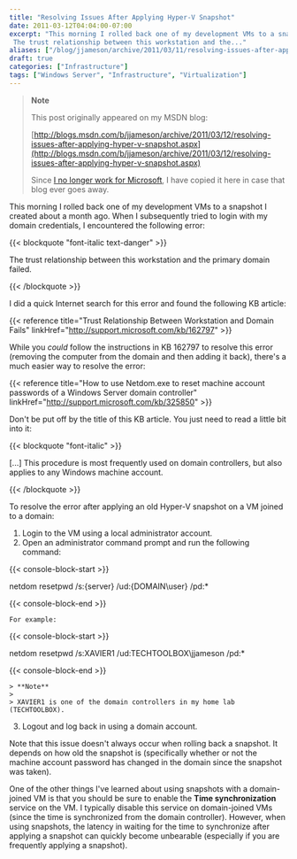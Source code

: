 ```yaml
---
title: "Resolving Issues After Applying Hyper-V Snapshot"
date: 2011-03-12T04:04:00-07:00
excerpt: "This morning I rolled back one of my development VMs to a snapshot I created about a month ago. When I subsequently tried to login with my domain credentials, I encountered the following error: 
 The trust relationship between this workstation and the..."
aliases: ["/blog/jjameson/archive/2011/03/11/resolving-issues-after-applying-hyper-v-snapshot.aspx", "/blog/jjameson/archive/2011/03/12/resolving-issues-after-applying-hyper-v-snapshot.aspx"]
draft: true
categories: ["Infrastructure"]
tags: ["Windows Server", "Infrastructure", "Virtualization"]
---
```


> **Note**
>
> This post originally appeared on my MSDN blog:
>
> [http://blogs.msdn.com/b/jjameson/archive/2011/03/12/resolving-issues-after-applying-hyper-v-snapshot.aspx](http://blogs.msdn.com/b/jjameson/archive/2011/03/12/resolving-issues-after-applying-hyper-v-snapshot.aspx)
>
> Since 		[I no longer work for Microsoft](/blog/jjameson/2011/09/02/last-day-with-microsoft), I have copied it here in case that blog  		ever goes away.

This morning I rolled back one of my development VMs to a snapshot I created  about a month ago. When I subsequently tried to login with my domain credentials,  I encountered the following error:

{{< blockquote "font-italic text-danger" >}}

The trust relationship between this workstation and the primary domain failed.

{{< /blockquote >}}

I did a quick Internet search for this error and found the following KB article:

{{< reference title="Trust Relationship Between Workstation and Domain Fails" linkHref="http://support.microsoft.com/kb/162797" >}}

While you *could* follow the instructions in KB 162797 to resolve this  error (removing the computer from the domain and then adding it back), there's a  much easier way to resolve the error:

{{< reference title="How to use Netdom.exe to reset machine account passwords of a Windows Server domain controller" linkHref="http://support.microsoft.com/kb/325850" >}}

Don't be put off by the title of this KB article. You just need to read a little  bit into it:

{{< blockquote "font-italic" >}}

[...] This procedure is most frequently used on domain controllers, but also applies to any Windows machine account.

{{< /blockquote >}}

To resolve the error after applying an old Hyper-V snapshot on a VM joined to  a domain:

1. Login to the VM using a local administrator account.
2. Open an administrator command prompt and run the following command:

{{< console-block-start >}}

netdom resetpwd /s:{server} /ud:{DOMAIN\user} /pd:\*

{{< console-block-end >}}

    For example:

{{< console-block-start >}}

netdom resetpwd /s:XAVIER1 /ud:TECHTOOLBOX\jjameson /pd:\*

{{< console-block-end >}}

    > **Note**
    > 
    > XAVIER1 is one of the domain controllers in my home lab (TECHTOOLBOX).

3. Logout and log back in using a domain account.

Note that this issue doesn't always occur when rolling back a snapshot. It depends  on how old the snapshot is (specifically whether or not the machine account password  has changed in the domain since the snapshot was taken).

One of the other things I've learned about using snapshots with a domain-joined  VM is that you should be sure to enable the **Time synchronization** service on the VM. I typically disable this service on domain-joined VMs  (since the time is synchronized from the domain controller). However, when using  snapshots, the latency in waiting for the time to synchronize after applying a snapshot  can quickly become unbearable (especially if you are frequently applying a snapshot).

